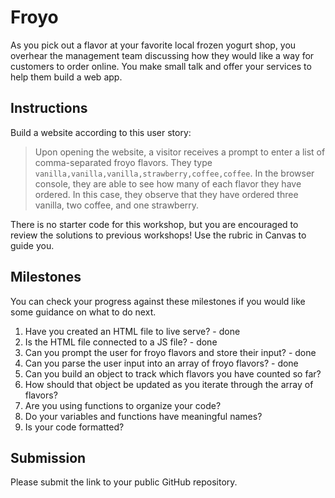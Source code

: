 # Froyo

As you pick out a flavor at your favorite local frozen yogurt shop, you overhear the management team discussing how they would like a way for customers to order online. You make small talk and offer your services to help them build a web app.

## Instructions

Build a website according to this user story:

> Upon opening the website, a visitor receives a prompt to enter a list of comma-separated froyo flavors.
> They type `vanilla,vanilla,vanilla,strawberry,coffee,coffee`.
> In the browser console, they are able to see how many of each flavor they have ordered.
> In this case, they observe that they have ordered three vanilla, two coffee, and one strawberry.

There is no starter code for this workshop, but you are encouraged to review the solutions to previous workshops! Use the rubric in Canvas to guide you.

## Milestones

You can check your progress against these milestones if you would like some guidance on what to do next.

1. Have you created an HTML file to live serve? - done
2. Is the HTML file connected to a JS file? - done
3. Can you prompt the user for froyo flavors and store their input? - done
4. Can you parse the user input into an array of froyo flavors? - done
5. Can you build an object to track which flavors you have counted so far?
6. How should that object be updated as you iterate through the array of flavors?
7. Are you using functions to organize your code?
8. Do your variables and functions have meaningful names?
9. Is your code formatted?

## Submission

Please submit the link to your public GitHub repository.
